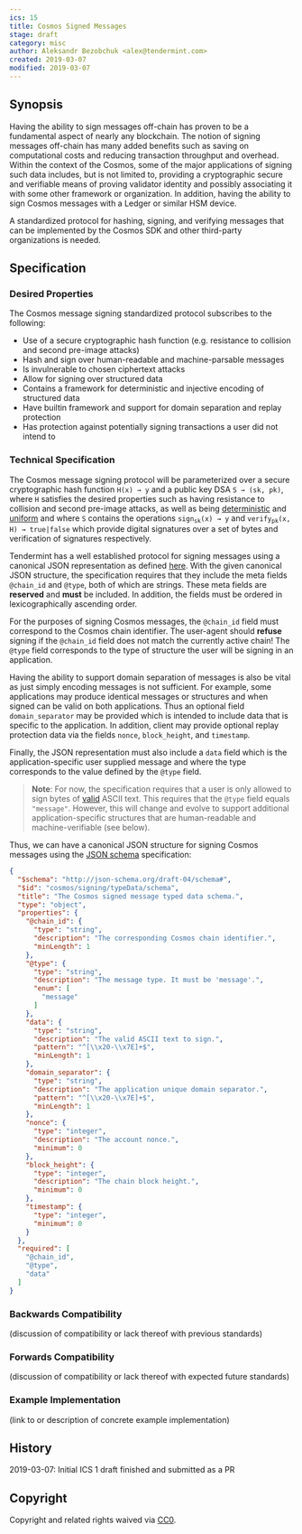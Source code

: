 ```yaml
---
ics: 15
title: Cosmos Signed Messages
stage: draft
category: misc
author: Aleksandr Bezobchuk <alex@tendermint.com>
created: 2019-03-07
modified: 2019-03-07
---
```


## Synopsis

Having the ability to sign messages off-chain has proven to be a fundamental aspect
of nearly any blockchain. The notion of signing messages off-chain has many
added benefits such as saving on computational costs and reducing transaction
throughput and overhead. Within the context of the Cosmos, some of the major
applications of signing such data includes, but is not limited to, providing a
cryptographic secure and verifiable means of proving validator identity and
possibly associating it with some other framework or organization. In addition,
having the ability to sign Cosmos messages with a Ledger or similar HSM device.

A standardized protocol for hashing, signing, and verifying messages that can be
implemented by the Cosmos SDK and other third-party organizations is needed.

## Specification

### Desired Properties

The Cosmos message signing standardized protocol subscribes to the following:

* Use of a secure cryptographic hash function (e.g. resistance to collision and second
pre-image attacks)
* Hash and sign over human-readable and machine-parsable messages
* Is invulnerable to chosen ciphertext attacks
* Allow for signing over structured data
* Contains a framework for deterministic and injective encoding of structured data
* Have builtin framework and support for domain separation and replay protection
* Has protection against potentially signing transactions a user did not intend to

### Technical Specification

The Cosmos message signing protocol will be parameterized over a secure
cryptographic hash function `H(x) → y` and a public key DSA `S → (sk, pk)`, where
`H` satisfies the desired properties such as having resistance to collision and
second pre-image attacks, as well as being
[deterministic](https://en.wikipedia.org/wiki/Hash_function#Determinism) and
[uniform](https://en.wikipedia.org/wiki/Hash_function#Uniformity) and where
`S` contains the operations <code>sign<sub>sk</sub>(x) → y</code> and
<code>verify<sub>pk</sub>(x, H) → true|false</code> which provide digital
signatures over a set of bytes and verification of signatures respectively.

Tendermint has a well established protocol for signing messages using a canonical
JSON representation as defined [here](https://github.com/tendermint/tendermint/blob/master/types/canonical.go). With the given canonical JSON structure, the specification requires
that they include the meta fields `@chain_id` and `@type`, both of which are strings.
These meta fields are **reserved** and **must** be included. In addition, the fields
must be ordered in lexicographically ascending order.

For the purposes of signing Cosmos messages, the `@chain_id` field must correspond
to the Cosmos chain identifier. The user-agent should **refuse** signing if the
`@chain_id` field does not match the currently active chain! The `@type` field
corresponds to the type of structure the user will be signing in an application.

Having the ability to support domain separation of messages is also be vital as
just simply encoding messages is not sufficient. For example, some applications
may produce identical messages or structures and when signed can be valid on
both applications. Thus an optional field `domain_separator` may be provided which
is intended to include data that is specific to the application. In addition,
client may provide optional replay protection data via the fields `nonce`,
`block_height`, and `timestamp`.

Finally, the JSON representation must also include a `data` field which is the
application-specific user supplied message and where the type corresponds to the
value defined by the `@type` field.

> __Note__: For now, the specification requires that a user is only allowed to
sign bytes of [valid](https://github.com/tendermint/tendermint/blob/master/libs/common/string.go#L61-L74) ASCII text. This requires that the `@type` field equals `"message"`.
However, this will change and evolve to support additional application-specific
structures that are human-readable and machine-verifiable (see below).

Thus, we can have a canonical JSON structure for signing Cosmos messages using
the [JSON schema](http://json-schema.org/) specification:

```json
{
  "$schema": "http://json-schema.org/draft-04/schema#",
  "$id": "cosmos/signing/typeData/schema",
  "title": "The Cosmos signed message typed data schema.",
  "type": "object",
  "properties": {
    "@chain_id": {
      "type": "string",
      "description": "The corresponding Cosmos chain identifier.",
      "minLength": 1
    },
    "@type": {
      "type": "string",
      "description": "The message type. It must be 'message'.",
      "enum": [
        "message"
      ]
    },
    "data": {
      "type": "string",
      "description": "The valid ASCII text to sign.",
      "pattern": "^[\\x20-\\x7E]+$",
      "minLength": 1
    },
    "domain_separator": {
      "type": "string",
      "description": "The application unique domain separator.",
      "pattern": "^[\\x20-\\x7E]+$",
      "minLength": 1
    },
    "nonce": {
      "type": "integer",
      "description": "The account nonce.",
      "minimum": 0
    },
    "block_height": {
      "type": "integer",
      "description": "The chain block height.",
      "minimum": 0
    },
    "timestamp": {
      "type": "integer",
      "minimum": 0
    }
  },
  "required": [
    "@chain_id",
    "@type",
    "data"
  ]
}
```

### Backwards Compatibility

(discussion of compatibility or lack thereof with previous standards)

### Forwards Compatibility

(discussion of compatibility or lack thereof with expected future standards)

### Example Implementation

(link to or description of concrete example implementation)

## History

2019-03-07: Initial ICS 1 draft finished and submitted as a PR

## Copyright

Copyright and related rights waived via [CC0](https://creativecommons.org/publicdomain/zero/1.0/).